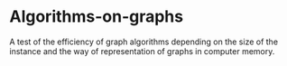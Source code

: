 # Algorithms-on-graphs
A test of the efficiency of graph algorithms depending on the size of the instance and the way of representation of graphs in computer memory.
